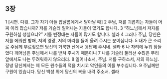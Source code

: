 ## 3장
1 [시편. 다윗. 그가 자기 아들 압살롬에게서 달아날 때]
2 주님, 저를 괴롭히는 자들이 어찌 이리 많습니까? 저를 거슬러 일어나는 자들이 많기도 합니다.
3 “하느님께서 저자를 구원하실 성싶으냐?” 저를 빈정대는 자들이 많기도 합니다. 셀라
4 그러나 주님, 당신은 저를 에워싼 방패, 저의 영광, 저의 머리를 들어 올려 주시는 분이십니다.
5 내가 큰 소리로 주님께 부르짖으면 당신의 거룩한 산에서 응답해 주시네. 셀라
6 나 자리에 누워 잠들었다 깨어남은 주님께서 나를 받쳐 주시기 때문이니
7 나를 거슬러 둘러선 수많은 무리 앞에서도 나는 두려워하지 않으리라.
8 일어나소서, 주님. 저를 구하소서, 저의 하느님. 정녕 당신께서는 제 모든 원수들의 턱을 치시고 악인들의 이를 부수십니다.
9 주님께만 구원이 있습니다. 당신 백성 위에 당신의 복을 내려 주소서. 셀라
